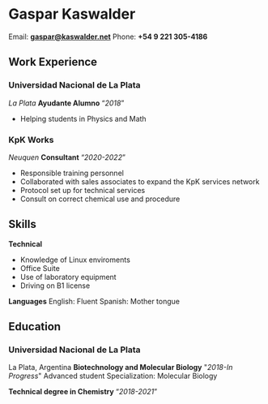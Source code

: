 # **Gaspar Kaswalder**

Email: **<gaspar@kaswalder.net>**
Phone: **+54 9 221 305-4186**

## Work Experience

### Universidad Nacional de La Plata

*La Plata*
**Ayudante Alumno**
“*2018*”

- Helping students in Physics and Math

### KpK Works

*Neuquen*
**Consultant**
“*2020-2022*”

- Responsible training personnel 
- Collaborated with sales associates to expand the KpK services network
- Protocol set up for technical services
- Consult on correct chemical use and procedure

## Skills

**Technical**

- Knowledge of Linux enviroments
- Office Suite
- Use of laboratory equipment
- Driving on B1 license

**Languages**
English: Fluent
Spanish: Mother tongue

## Education

### Universidad Nacional de La Plata

La Plata, Argentina
**Biotechnology and Molecular Biology**
"*2018-In Progress*"
Advanced student
Specialization: Molecular Biology

**Technical degree in Chemistry**
“*2018-2021*”

